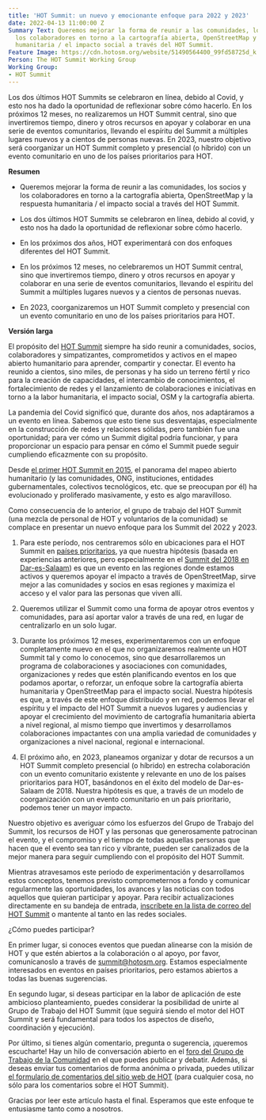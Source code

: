 ```yaml
---
title: 'HOT Summit: un nuevo y emocionante enfoque para 2022 y 2023'
date: 2022-04-13 11:00:00 Z
Summary Text: Queremos mejorar la forma de reunir a las comunidades, los socios y
  los colaboradores en torno a la cartografía abierta, OpenStreetMap y la respuesta
  humanitaria / el impacto social a través del HOT Summit.
Feature Image: https://cdn.hotosm.org/website/51490564400_99fd58725d_k.jpg
Person: The HOT Summit Working Group
Working Group:
- HOT Summit
---
```


Los dos últimos HOT Summits se celebraron en línea, debido al Covid, y esto nos ha dado la oportunidad de reflexionar sobre cómo hacerlo. En los próximos 12 meses, no realizaremos un HOT Summit central, sino que invertiremos tiempo, dinero y otros recursos en apoyar y colaborar en una serie de eventos comunitarios, llevando el espíritu del Summit a múltiples lugares nuevos y a cientos de personas nuevas. En 2023, nuestro objetivo será coorganizar un HOT Summit completo y presencial (o híbrido) con un evento comunitario en uno de los países prioritarios para HOT.

**Resumen**

* Queremos mejorar la forma de reunir a las comunidades, los socios y los colaboradores en torno a la cartografía abierta, OpenStreetMap y la respuesta humanitaria / el impacto social a través del HOT Summit.

* Los dos últimos HOT Summits se celebraron en línea, debido al covid, y esto nos ha dado la oportunidad de reflexionar sobre cómo hacerlo.

* En los próximos dos años, HOT experimentará con dos enfoques diferentes del HOT Summit.

* En los próximos 12 meses, no celebraremos un HOT Summit central, sino que invertiremos tiempo, dinero y otros recursos en apoyar y colaborar en una serie de eventos comunitarios, llevando el espíritu del Summit a múltiples lugares nuevos y a cientos de personas nuevas.

* En 2023, coorganizaremos un HOT Summit completo y presencial con un evento comunitario en uno de los países prioritarios para HOT.

**Versión larga**

El propósito del [HOT Summit](https://summit.hotosm.org/) siempre ha sido reunir a comunidades, socios, colaboradores y simpatizantes, comprometidos y activos en el mapeo abierto humanitario para aprender, compartir y conectar. El evento ha reunido a cientos, sino miles, de personas y ha sido un terreno fértil y rico para la creación de capacidades, el intercambio de conocimientos, el fortalecimiento de redes y el lanzamiento de colaboraciones e iniciativas en torno a la labor humanitaria, el impacto social, OSM y la cartografía abierta.

La pandemia del Covid significó que, durante dos años, nos adaptáramos a un evento en línea. Sabemos que esto tiene sus desventajas, especialmente en la construcción de redes y relaciones sólidas, pero también fue una oportunidad; para ver cómo un Summit digital podría funcionar, y para proporcionar un espacio para pensar en cómo el Summit puede seguir cumpliendo eficazmente con su propósito.

Desde [el primer HOT Summit en 2015](http://summit2015.hotosm.org/), el panorama del mapeo abierto humanitario (y las comunidades, ONG, instituciones, entidades gubernamentales, colectivos tecnológicos, etc. que se preocupan por él) ha evolucionado y proliferado masivamente, y esto es algo maravilloso.

Como consecuencia de lo anterior, el grupo de trabajo del HOT Summit (una mezcla de personal de HOT y voluntarios de la comunidad) se complace en presentar un nuevo enfoque para los Summit del 2022 y 2023.

1. Para este período, nos centraremos sólo en ubicaciones para el HOT Summit en [países prioritarios](https://wiki.openstreetmap.org/wiki/Humanitarian_OSM_Team/Priority_countries), ya que nuestra hipótesis (basada en experiencias anteriores, pero especialmente en el [Summit del 2018 en Dar-es-Salaam](http://summit2018.hotosm.org/)) es que un evento en las regiones donde estamos activos y queremos apoyar el impacto a través de OpenStreetMap, sirve mejor a las comunidades y socios en esas regiones y maximiza el acceso y el valor para las personas que viven allí.

2. Queremos utilizar el Summit como una forma de apoyar otros eventos y comunidades, para así aportar valor a través de una red, en lugar de centralizarlo en un solo lugar.

3. Durante los próximos 12 meses, experimentaremos con un enfoque completamente nuevo en el que no organizaremos realmente un HOT Summit tal y como lo conocemos, sino que desarrollaremos un programa de colaboraciones y asociaciones con comunidades, organizaciones y redes que estén planificando eventos en los que podamos aportar, o reforzar, un enfoque sobre la cartografía abierta humanitaria y OpenStreetMap para el impacto social. Nuestra hipótesis es que, a través de este enfoque distribuido y en red, podemos llevar el espíritu y el impacto del HOT Summit a nuevos lugares y audiencias y apoyar el crecimiento del movimiento de cartografía humanitaria abierta a nivel regional, al mismo tiempo que invertimos y desarrollamos colaboraciones impactantes con una amplia variedad de comunidades y organizaciones a nivel nacional, regional e internacional.

4. El próximo año, en 2023, planeamos organizar y dotar de recursos a un HOT Summit completo presencial (o híbrido) en estrecha colaboración con un evento comunitario existente y relevante en uno de los países prioritarios para HOT, basándonos en el éxito del modelo de Dar-es-Salaam de 2018. Nuestra hipótesis es que, a través de un modelo de coorganización con un evento comunitario en un país prioritario, podemos tener un mayor impacto.

Nuestro objetivo es averiguar cómo los esfuerzos del Grupo de Trabajo del Summit, los recursos de HOT y las personas que generosamente patrocinan el evento, y el compromiso y el tiempo de todas aquellas personas que hacen que el evento sea tan rico y vibrante, pueden ser canalizados de la mejor manera para seguir cumpliendo con el propósito del HOT Summit.

Mientras atravesamos este periodo de experimentación y desarrollamos estos conceptos, tenemos previsto comprometernos a fondo y comunicar regularmente las oportunidades, los avances y las noticias con todos aquellos que quieran participar y apoyar. Para recibir actualizaciones directamente en su bandeja de entrada, [inscríbete en la lista de correo del HOT Summit](http://eepurl.com/hZb44r) o mantente al tanto en las redes sociales.

¿Cómo puedes participar?

En primer lugar, si conoces eventos que puedan alinearse con la misión de HOT y que estén abiertos a la colaboración o al apoyo, por favor, comunícanoslo a través de [summit@hotosm.org](mailto:summit@hotosm.org). Estamos especialmente interesados en eventos en países prioritarios, pero estamos abiertos a todas las buenas sugerencias.

En segundo lugar, si deseas participar en la labor de aplicación de este ambicioso planteamiento, puedes considerar la posibilidad de unirte al Grupo de Trabajo del HOT Summit (que seguirá siendo el motor del HOT Summit y será fundamental para todos los aspectos de diseño, coordinación y ejecución).

Por último, si tienes algún comentario, pregunta o sugerencia, ¡queremos escucharte! Hay un hilo de conversación abierto en el [foro del Grupo de Trabajo de la Comunidad](https://loomio.hotosm.org/s/aFxjmA5Z) en el que puedes publicar y debatir. Además, si deseas enviar tus comentarios de forma anónima o privada, puedes utilizar [el formulario de comentarios del sitio web de HOT](https://www.hotosm.org/feedback) (para cualquier cosa, no sólo para los comentarios sobre el HOT Summit).

Gracias por leer este artículo hasta el final. Esperamos que este enfoque te entusiasme tanto como a nosotros.